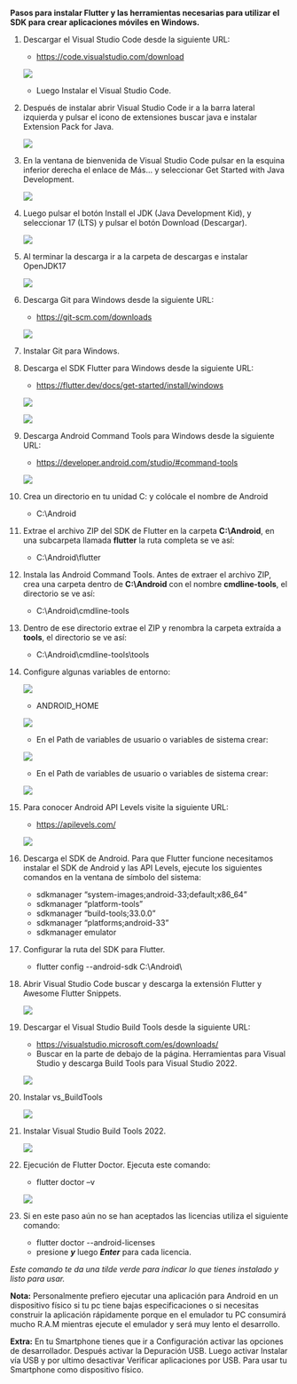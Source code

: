 ﻿**Pasos para instalar Flutter y las herramientas necesarias para utilizar el SDK para crear aplicaciones móviles en Windows.** 

1. Descargar el Visual Studio Code desde la siguiente URL: 
    - [https://code.visualstudio.com/download ](https://code.visualstudio.com/download)

    ![](assets/img/Aspose.Words.c6a010d4-6cec-4493-9a8c-a9bd719d0e5f.001.jpeg)

    - Luego Instalar el Visual Studio Code. 

2. Después de instalar abrir Visual Studio Code ir a la barra lateral izquierda y pulsar el icono de extensiones buscar java e instalar Extension Pack for Java. 

    ![](assets/img/Aspose.Words.c6a010d4-6cec-4493-9a8c-a9bd719d0e5f.002.jpeg)

3. En la ventana de bienvenida de Visual Studio Code pulsar en la esquina inferior derecha el enlace de Más… y seleccionar Get Started with Java Development. 

    ![](assets/img/Aspose.Words.c6a010d4-6cec-4493-9a8c-a9bd719d0e5f.003.jpeg)

4. Luego pulsar el botón Install el JDK (Java Development Kid), y seleccionar 17 (LTS) y pulsar el botón Download (Descargar). 

    ![](assets/img/Aspose.Words.c6a010d4-6cec-4493-9a8c-a9bd719d0e5f.004.jpeg)

5. Al terminar la descarga ir a la carpeta de descargas e instalar OpenJDK17 

    ![](assets/img/Aspose.Words.c6a010d4-6cec-4493-9a8c-a9bd719d0e5f.005.png)

6. Descarga Git para Windows desde la siguiente URL: 

    - [ https://git-scm.com/downloads ](https://git-scm.com/downloads) 

    ![](assets/img/Aspose.Words.c6a010d4-6cec-4493-9a8c-a9bd719d0e5f.006.png)

7. Instalar Git para Windows. 
8. Descarga el SDK Flutter para Windows desde la siguiente URL:  

    - [ https://flutter.dev/docs/get-started/install/windows ](https://flutter.dev/docs/get-started/install/windows) 

    ![](assets/img/Aspose.Words.c6a010d4-6cec-4493-9a8c-a9bd719d0e5f.007.png)

    ![](assets/img/Aspose.Words.c6a010d4-6cec-4493-9a8c-a9bd719d0e5f.008.png)

9. Descarga Android Command Tools para Windows desde la siguiente URL: 

    - [ https://developer.android.com/studio/#command-tools ](https://developer.android.com/studio/#command-tools) 

    ![](assets/img/Aspose.Words.c6a010d4-6cec-4493-9a8c-a9bd719d0e5f.009.jpeg)

10. Crea un directorio en tu unidad C: y colócale el nombre de Android 

    - C:\Android 

11. Extrae el archivo ZIP del SDK de Flutter en la carpeta **C:\Android**, en una subcarpeta llamada **flutter** la ruta completa se ve así: 

    - C:\Android\flutter 

12. Instala las Android Command Tools. Antes de extraer el archivo ZIP, crea una carpeta dentro de **C:\Android** con el nombre **cmdline-tools**, el directorio se ve así: 

    - C:\Android\cmdline-tools 

13. Dentro de ese directorio extrae el ZIP y renombra la carpeta extraída a **tools**, el directorio se ve así: 

    - C:\Android\cmdline-tools\tools 

14. Configure algunas variables de entorno: 

    ![](assets/img/Aspose.Words.c6a010d4-6cec-4493-9a8c-a9bd719d0e5f.010.png)

    - ANDROID\_HOME  

    ![](assets/img/Aspose.Words.c6a010d4-6cec-4493-9a8c-a9bd719d0e5f.011.jpeg)

 
    - En el Path de variables de usuario o variables de sistema crear:  

    ![](assets/img/Aspose.Words.c6a010d4-6cec-4493-9a8c-a9bd719d0e5f.012.jpeg)

    - En el Path de variables de usuario o variables de sistema crear: 

    ![](assets/img/Aspose.Words.c6a010d4-6cec-4493-9a8c-a9bd719d0e5f.013.jpeg)

15. Para conocer Android API Levels visite la siguiente URL: 

    - [ https://apilevels.com/ ](https://apilevels.com/)

    ![](assets/img/Aspose.Words.c6a010d4-6cec-4493-9a8c-a9bd719d0e5f.014.jpeg)

16. Descarga el SDK de Android. Para que Flutter funcione necesitamos instalar el SDK de Android y las API Levels, ejecute los siguientes comandos en la ventana de símbolo del sistema: 
    - sdkmanager “system-images;android-33;default;x86\_64” 
    - sdkmanager “platform-tools” 
    - sdkmanager “build-tools;33.0.0” 
    - sdkmanager “platforms;android-33” 
    - sdkmanager emulator 

17. Configurar la ruta del SDK para Flutter.
    - flutter config --android-sdk C:\Android\ 

18. Abrir Visual Studio Code buscar y descarga la extensión Flutter y Awesome Flutter Snippets. 

    ![](assets/img/Aspose.Words.c6a010d4-6cec-4493-9a8c-a9bd719d0e5f.015.jpeg)

19. Descargar el Visual Studio Build Tools desde la siguiente URL: 
    - [https://visualstudio.microsoft.com/es/downloads/ ](https://visualstudio.microsoft.com/es/downloads/)
    - Buscar en la parte de debajo de la página. Herramientas para Visual Studio y descarga Build Tools para Visual Studio 2022. 

    ![](assets/img/Aspose.Words.c6a010d4-6cec-4493-9a8c-a9bd719d0e5f.016.jpeg)

20. Instalar vs\_BuildTools 

    ![](assets/img/Aspose.Words.c6a010d4-6cec-4493-9a8c-a9bd719d0e5f.017.png)

21. Instalar Visual Studio Build Tools 2022.

    ![](assets/img/Aspose.Words.c6a010d4-6cec-4493-9a8c-a9bd719d0e5f.018.png)

22. Ejecución de Flutter Doctor. Ejecuta este comando: 

    - flutter doctor –v 

    ![](assets/img/Aspose.Words.c6a010d4-6cec-4493-9a8c-a9bd719d0e5f.019.jpeg)

23. Si en este paso aún no se han aceptados las licencias utiliza el siguiente comando: 
    - flutter doctor --android-licenses 
    - presione ***y*** luego ***Enter*** para cada licencia. 

*Este comando te da una tilde verde para indicar lo que tienes instalado y listo para usar.*  

**Nota:** Personalmente prefiero ejecutar una aplicación para Android en un dispositivo físico si tu pc tiene  bajas  especificaciones  o  si  necesitas  construir  la  aplicación  rápidamente  porque  en  el emulador  tu  PC  consumirá  mucho  R.A.M  mientras  ejecute  el  emulador  y  será  muy  lento  el desarrollo. 

**Extra:**  En  tu  Smartphone tienes  que  ir  a  Configuración  activar  las opciones  de   desarrollador. Después activar la Depuración USB. Luego activar Instalar vía USB y por ultimo desactivar Verificar aplicaciones por USB. Para usar tu Smartphone como dispositivo físico.
